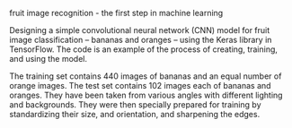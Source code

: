 fruit image recognition - the first step in machine learning

Designing a simple convolutional neural network (CNN) model for fruit image classification – bananas and oranges – using the Keras library in TensorFlow. The code is an example of the process of creating, training, and using the model.

The training set contains 440 images of bananas and an equal number of orange images. The test set contains 102 images each of bananas and oranges. They have been taken from various angles with different lighting and backgrounds. They were then specially prepared for training by standardizing their size, and orientation, and sharpening the edges.